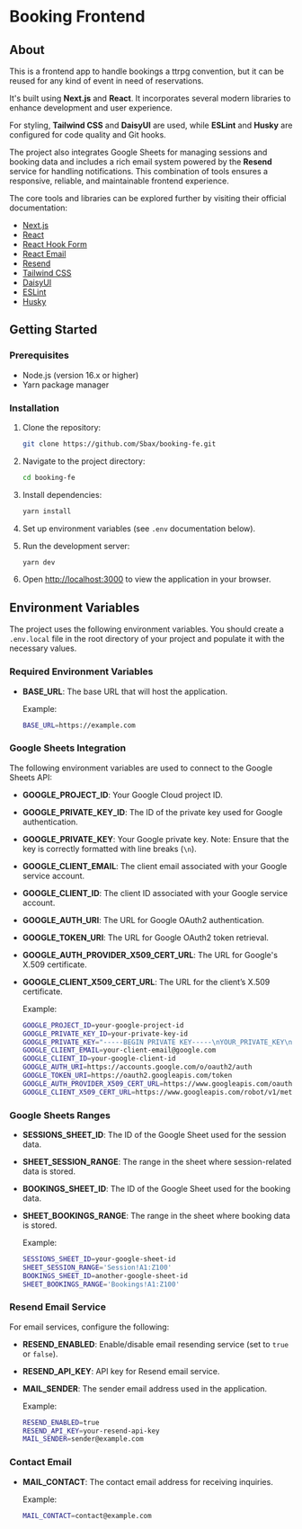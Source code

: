 # Booking Frontend

## About

This is a frontend app to handle bookings a ttrpg convention, but it can be reused for any kind of event in need of reservations.

It's built using **Next.js** and **React**. It incorporates several modern libraries to enhance development and user experience.

For styling, **Tailwind CSS** and **DaisyUI** are used, while **ESLint** and **Husky** are configured for code quality and Git hooks.

The project also integrates Google Sheets for managing sessions and booking data and includes a rich email system powered by the **Resend** service for handling notifications. This combination of tools ensures a responsive, reliable, and maintainable frontend experience.

The core tools and libraries can be explored further by visiting their official documentation:

- [Next.js](https://nextjs.org/docs)
- [React](https://reactjs.org/docs/getting-started.html)
- [React Hook Form](https://react-hook-form.com/get-started)
- [React Email](https://react.email/docs)
- [Resend](https://resend.com/docs)
- [Tailwind CSS](https://tailwindcss.com/docs)
- [DaisyUI](https://daisyui.com/docs)
- [ESLint](https://eslint.org/docs/latest)
- [Husky](https://typicode.github.io/husky/#/)

## Getting Started

### Prerequisites

- Node.js (version 16.x or higher)
- Yarn package manager

### Installation

1. Clone the repository:

   ```bash
   git clone https://github.com/Sbax/booking-fe.git
   ```

2. Navigate to the project directory:

   ```bash
   cd booking-fe
   ```

3. Install dependencies:

   ```bash
   yarn install
   ```

4. Set up environment variables (see `.env` documentation below).

5. Run the development server:

   ```bash
   yarn dev
   ```

6. Open [http://localhost:3000](http://localhost:3000) to view the application in your browser.

## Environment Variables

The project uses the following environment variables. You should create a `.env.local` file in the root directory of your project and populate it with the necessary values.

### Required Environment Variables

- **BASE_URL**: The base URL that will host the application.

  Example:

  ```bash
  BASE_URL=https://example.com
  ```

### Google Sheets Integration

The following environment variables are used to connect to the Google Sheets API:

- **GOOGLE_PROJECT_ID**: Your Google Cloud project ID.
- **GOOGLE_PRIVATE_KEY_ID**: The ID of the private key used for Google authentication.
- **GOOGLE_PRIVATE_KEY**: Your Google private key. Note: Ensure that the key is correctly formatted with line breaks (`\n`).
- **GOOGLE_CLIENT_EMAIL**: The client email associated with your Google service account.
- **GOOGLE_CLIENT_ID**: The client ID associated with your Google service account.
- **GOOGLE_AUTH_URI**: The URL for Google OAuth2 authentication.
- **GOOGLE_TOKEN_URI**: The URL for Google OAuth2 token retrieval.
- **GOOGLE_AUTH_PROVIDER_X509_CERT_URL**: The URL for Google's X.509 certificate.
- **GOOGLE_CLIENT_X509_CERT_URL**: The URL for the client’s X.509 certificate.

  Example:

  ```bash
  GOOGLE_PROJECT_ID=your-google-project-id
  GOOGLE_PRIVATE_KEY_ID=your-private-key-id
  GOOGLE_PRIVATE_KEY="-----BEGIN PRIVATE KEY-----\nYOUR_PRIVATE_KEY\n-----END PRIVATE KEY-----\n"
  GOOGLE_CLIENT_EMAIL=your-client-email@google.com
  GOOGLE_CLIENT_ID=your-google-client-id
  GOOGLE_AUTH_URI=https://accounts.google.com/o/oauth2/auth
  GOOGLE_TOKEN_URI=https://oauth2.googleapis.com/token
  GOOGLE_AUTH_PROVIDER_X509_CERT_URL=https://www.googleapis.com/oauth2/v1/certs
  GOOGLE_CLIENT_X509_CERT_URL=https://www.googleapis.com/robot/v1/metadata/x509/your-client-email%40google.com
  ```

### Google Sheets Ranges

- **SESSIONS_SHEET_ID**: The ID of the Google Sheet used for the session data.
- **SHEET_SESSION_RANGE**: The range in the sheet where session-related data is stored.
- **BOOKINGS_SHEET_ID**: The ID of the Google Sheet used for the booking data.
- **SHEET_BOOKINGS_RANGE**: The range in the sheet where booking data is stored.

  Example:

  ```bash
  SESSIONS_SHEET_ID=your-google-sheet-id
  SHEET_SESSION_RANGE='Session!A1:Z100'
  BOOKINGS_SHEET_ID=another-google-sheet-id
  SHEET_BOOKINGS_RANGE='Bookings!A1:Z100'
  ```

### Resend Email Service

For email services, configure the following:

- **RESEND_ENABLED**: Enable/disable email resending service (set to `true` or `false`).
- **RESEND_API_KEY**: API key for Resend email service.
- **MAIL_SENDER**: The sender email address used in the application.

  Example:

  ```bash
  RESEND_ENABLED=true
  RESEND_API_KEY=your-resend-api-key
  MAIL_SENDER=sender@example.com
  ```

### Contact Email

- **MAIL_CONTACT**: The contact email address for receiving inquiries.

  Example:

  ```bash
  MAIL_CONTACT=contact@example.com
  ```
